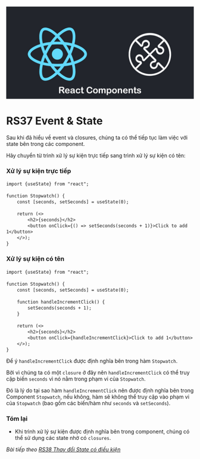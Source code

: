 
![Create-HTML-1](images/components.jpg) 

# RS37 Event & State

Sau khi đã hiểu về event và closures, chúng ta có thể tiếp tục làm việc với state bên trong các component.

Hãy chuyển từ trình xử lý sự kiện trực tiếp sang trình xử lý sự kiện có tên:

### Xử lý sự kiện trực tiếp

```
import {useState} from "react";

function Stopwatch() {
    const [seconds, setSeconds] = useState(0);

    return (<>
        <h2>{seconds}</h2>
        <button onClick={() => setSeconds(seconds + 1)}>Click to add 1</button>
    </>);
}
```

### Xử lý sự kiện có tên

```
import {useState} from "react";

function Stopwatch() {
    const [seconds, setSeconds] = useState(0);

    function handleIncrementClick() {
        setSeconds(seconds + 1);
    }

    return (<>
        <h2>{seconds}</h2>
        <button onClick={handleIncrementClick}>Click to add 1</button>
    </>);
}
```

Để ý `handleIncrementClick` được định nghĩa bên trong hàm `Stopwatch`.

Bởi vì chúng ta có một `closure` ở đây nên `handleIncrementClick` có thể truy cập biến `seconds` vì nó nằm trong phạm vi của `Stopwatch`.

Đó là lý do tại sao hàm `handleIncrementClick` nên được định nghĩa bên trong Component `Stopwatch`, nếu không, hàm sẽ không thể truy cập vào phạm vi của `Stopwatch` (bao gồm các biến/hàm như `seconds` và `setSeconds`).

### Tóm lại

- Khi trình xử lý sự kiện được định nghĩa bên trong component, chúng có thể sử dụng các state nhờ có `closures`.

*Bài tiếp theo [RS38 Thay đổi State có điều kiện](/lesson/session/session_038_state_conditions.md)*